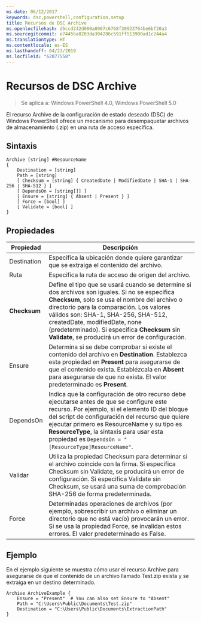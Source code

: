 ```yaml
---
ms.date: 06/12/2017
keywords: dsc,powershell,configuration,setup
title: Recursos de DSC Archive
ms.openlocfilehash: d5ccd242d000a0907c6768f30923764be6bf20a3
ms.sourcegitcommit: e7445ba8203da304286c591ff513900ad1c244a4
ms.translationtype: HT
ms.contentlocale: es-ES
ms.lasthandoff: 04/23/2019
ms.locfileid: "62077558"
---
```

# <a name="dsc-archive-resource"></a>Recursos de DSC Archive

> Se aplica a: Windows PowerShell 4.0, Windows PowerShell 5.0

El recurso Archive de la configuración de estado deseado (DSC) de Windows PowerShell ofrece un mecanismo para desempaquetar archivos de almacenamiento (.zip) en una ruta de acceso específica.

## <a name="syntax"></a>Sintaxis
```MOF
Archive [string] #ResourceName
{
    Destination = [string]
    Path = [string]
    [ Checksum = [string] { CreatedDate | ModifiedDate | SHA-1 | SHA-256 | SHA-512 } ]
    [ DependsOn = [string[]] ]
    [ Ensure = [string] { Absent | Present } ]
    [ Force = [bool] ]
    [ Validate = [bool] ]
}
```

## <a name="properties"></a>Propiedades

|  Propiedad  |  Descripción   |
|---|---|
| Destination| Especifica la ubicación donde quiere garantizar que se extraiga el contenido del archivo.|
| Ruta| Especifica la ruta de acceso de origen del archivo.|
| __Checksum__| Define el tipo que se usará cuando se determine si dos archivos son iguales. Si no se especifica __Checksum__, solo se usa el nombre del archivo o directorio para la comparación. Los valores válidos son: SHA-1, SHA-256, SHA-512, createdDate, modifiedDate, none (predeterminado). Si especifica __Checksum__ sin __Validate__, se producirá un error de configuración.|
| Ensure| Determina si se debe comprobar si existe el contenido del archivo en __Destination__. Establezca esta propiedad en __Present__ para asegurarse de que el contenido exista. Establézcala en __Absent__ para asegurarse de que no exista. El valor predeterminado es __Present__.|
| DependsOn | Indica que la configuración de otro recurso debe ejecutarse antes de que se configure este recurso. Por ejemplo, si el elemento ID del bloque del script de configuración del recurso que quiere ejecutar primero es ResourceName y su tipo es __ResourceType__, la sintaxis para usar esta propiedad es `DependsOn = "[ResourceType]ResourceName"`.|
| Validar| Utiliza la propiedad Checksum para determinar si el archivo coincide con la firma. Si especifica Checksum sin Validate, se producirá un error de configuración. Si especifica Validate sin Checksum, se usará una suma de comprobación SHA-256 de forma predeterminada.|
| Force| Determinadas operaciones de archivos (por ejemplo, sobrescribir un archivo o eliminar un directorio que no está vacío) provocarán un error. Si se usa la propiedad Force, se invalidan estos errores. El valor predeterminado es False.|

## <a name="example"></a>Ejemplo

En el ejemplo siguiente se muestra cómo usar el recurso Archive para asegurarse de que el contenido de un archivo llamado Test.zip exista y se extraiga en un destino determinado.

```
Archive ArchiveExample {
    Ensure = "Present"  # You can also set Ensure to "Absent"
    Path = "C:\Users\Public\Documents\Test.zip"
    Destination = "C:\Users\Public\Documents\ExtractionPath"
}
```
